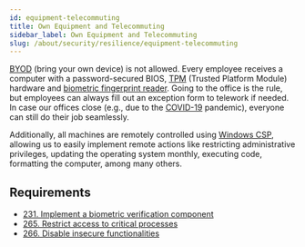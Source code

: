 ```yaml
---
id: equipment-telecommuting
title: Own Equipment and Telecommuting
sidebar_label: Own Equipment and Telecommuting
slug: /about/security/resilience/equipment-telecommuting
---
```


[BYOD](https://en.wikipedia.org/wiki/Bring_your_own_device)
(bring your own device) is not allowed.
Every employee receives a computer
with a password-secured BIOS,
[TPM](https://docs.microsoft.com/en-us/windows/security/information-protection/tpm/trusted-platform-module-overview)
(Trusted Platform Module)
hardware and
[biometric fingerprint reader](/criteria/requirements/231).
Going to the office is the rule,
but employees can always fill out an exception form
to telework if needed.
In case our offices close
(e.g., due to the
[COVID-19](https://en.wikipedia.org/wiki/Coronavirus_disease_2019) pandemic),
everyone can still do their job seamlessly.

Additionally,
all machines are remotely controlled
using [Windows CSP](https://docs.microsoft.com/en-us/windows/client-management/mdm/configuration-service-provider-reference),
allowing us to easily implement remote actions
like restricting administrative privileges,
updating the operating system monthly,
executing code,
formatting the computer,
among many others.

## Requirements

- [231. Implement a biometric verification component](/criteria/requirements/231)
- [265. Restrict access to critical processes](/criteria/requirements/265)
- [266. Disable insecure functionalities](/criteria/requirements/266)
